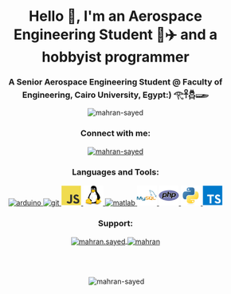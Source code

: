 <h1 align="center">Hello 👋, I'm an Aerospace Engineering Student 🚀✈️ and a hobbyist programmer </></h1>
<h3 align="center">A Senior Aerospace Engineering Student @ Faculty of Engineering, Cairo University, Egypt:) 𓂀𓋹𓆣𓆃</h3>

<p align="center"> <img src="https://komarev.com/ghpvc/?username=mahran-sayed&label=Profile%20views&color=0e75b6&style=flat" alt="mahran-sayed" /> </p>


<h3 align="center">Connect with me:</h3>
<p align="center">
<a href="https://linkedin.com/in/mahran-sayed" target="blank"><img align="center" src="https://raw.githubusercontent.com/rahuldkjain/github-profile-readme-generator/master/src/images/icons/Social/linked-in-alt.svg" alt="mahran-sayed" height="30" width="40" /></a>
</p>

<h3 align="center">Languages and Tools:</h3>
<p align="center"> <a href="https://www.arduino.cc/" target="_blank" rel="noreferrer"> <img src="https://cdn.worldvectorlogo.com/logos/arduino-1.svg" alt="arduino" width="40" height="40"/> </a> <a href="https://git-scm.com/" target="_blank" rel="noreferrer"> <img src="https://www.vectorlogo.zone/logos/git-scm/git-scm-icon.svg" alt="git" width="40" height="40"/> </a> <a href="https://developer.mozilla.org/en-US/docs/Web/JavaScript" target="_blank" rel="noreferrer"> <img src="https://raw.githubusercontent.com/devicons/devicon/master/icons/javascript/javascript-original.svg" alt="javascript" width="40" height="40"/> </a> <a href="https://www.linux.org/" target="_blank" rel="noreferrer"> <img src="https://raw.githubusercontent.com/devicons/devicon/master/icons/linux/linux-original.svg" alt="linux" width="40" height="40"/> </a> <a href="https://www.mathworks.com/" target="_blank" rel="noreferrer"> <img src="https://upload.wikimedia.org/wikipedia/commons/2/21/Matlab_Logo.png" alt="matlab" width="40" height="40"/> </a> <a href="https://www.mysql.com/" target="_blank" rel="noreferrer"> <img src="https://raw.githubusercontent.com/devicons/devicon/master/icons/mysql/mysql-original-wordmark.svg" alt="mysql" width="40" height="40"/> </a> <a href="https://www.php.net" target="_blank" rel="noreferrer"> <img src="https://raw.githubusercontent.com/devicons/devicon/master/icons/php/php-original.svg" alt="php" width="40" height="40"/> </a> <a href="https://www.python.org" target="_blank" rel="noreferrer"> <img src="https://raw.githubusercontent.com/devicons/devicon/master/icons/python/python-original.svg" alt="python" width="40" height="40"/> </a> <a href="https://www.typescriptlang.org/" target="_blank" rel="noreferrer"> <img src="https://raw.githubusercontent.com/devicons/devicon/master/icons/typescript/typescript-original.svg" alt="typescript" width="40" height="40"/> </a> </p>

<h3 align="center">Support:</h3>
<p align="center"><a href="https://www.buymeacoffee.com/mahran.sayed"> <img align="center" src="https://cdn.buymeacoffee.com/buttons/v2/default-yellow.png" height="50" width="210" alt="mahran.sayed" /></a><a href="https://ko-fi.com/mahran"> <img align="center" src="https://cdn.ko-fi.com/cdn/kofi3.png?v=3" height="50" width="210" alt="mahran" /></a></p><br><br>

<p align="center">&nbsp;<img align="center" src="https://github-readme-stats.vercel.app/api?username=mahran-sayed&show_icons=true&locale=en" alt="mahran-sayed" /></p>
